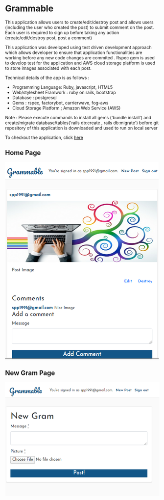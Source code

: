 # Grammable 

This application allows users to create/edit/destroy post and allows users (including the user who created the post) to submit comment on the post. Each user is required to sign up before taking any action (create/edit/destroy post, post a comment)

This application was developed using test driven development approach which allows developer to ensure that application functionalities are working before any new code changes are commited . Rspec gem is used to develop test for the application and AWS cloud storage platform is used to store images associated with each post.

Technical details of the app is as follows :
- Programming Language: Ruby, javascript, HTML5
- Web/stylesheet Framwork : ruby on rails, bootstrap  
- Database : postgresql
- Gems : rspec, factorybot, carrierwave, fog-aws
- Cloud Storage Platform ; Amazon Web Service (AWS)

Note : Please execute commands to install all gems ('bundle install') and create/migrate database/tables('rails db:create , rails db:migrate') before git repository of this application is downloaded and used to run on local server 

To checkout the application, click [here](https://grammable-sunnypatel.herokuapp.com/) 

## Home Page
<img src="screenshot-1.png" alt="Screenshot">

## New Gram Page
<img src="screenshot-2.png" alt="Screenshot">

